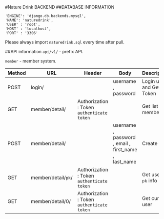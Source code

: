 #Nature Drink BACKEND
##DATABASE INFORMATION   

  ```
  'ENGINE': 'django.db.backends.mysql',
  'NAME': 'naturedrink',
  'USER' : 'root',
  'HOST' : 'localhost',
  'PORT' : '3306'
  ```

  Please always import `naturedrink.sql` every time after pull.

##API information
  `api/v1/` - prefix API.

  `member` - member system.   

  Method | URL | Header | Body | Description
  --- | --- | --- | --- | ---
  POST | login/ |  | username , password | Login user and Get Token
  GET | member/detail/ | Authorization : Token `authenticate token` |  | Get list of member
  POST | member/detail/ |  | username , password , email , first_name , last_name | Create user
  GET | member/detail/`pk`/ | Authorization : Token `authenticate token` |  | Get user id `pk` info
  GET | member/detail/0/ | Authorization : Token `authenticate token` |  | Get current user

